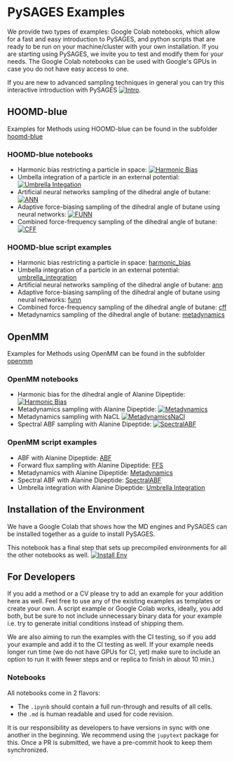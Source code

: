 # PySAGES Examples

We provide two types of examples: Google Colab notebooks, which allow for a fast and easy introduction to PySAGES,
and python scripts that are ready to be run on your machine/cluster with your own installation.
If you are starting using PySAGES, we invite you to test and modify them for your needs.
The Google Colab notebooks can be used with Google's GPUs in case you do not have easy access to one.

If you are new to advanced sampling techniques in general you can try this interactive introduction with PySAGES [![Intro](https://colab.research.google.com/assets/colab-badge.svg)](https://colab.research.google.com/github/SSAGESLabs/PySAGES/blob/main/examples/Advanced_Sampling_Introduction.ipynb).

## HOOMD-blue

Examples for Methods using HOOMD-blue can be found in the subfolder [hoomd-blue](hoomd-blue)

### HOOMD-blue notebooks

- Harmonic bias restricting a particle in space: [![Harmonic Bias](https://colab.research.google.com/assets/colab-badge.svg)](https://colab.research.google.com/github/SSAGESLabs/PySAGES/blob/main/examples/hoomd-blue/harmonic_bias/Harmonic_Bias.ipynb)
- Umbella integration of a particle in an external potential: [![Umbrella Integation](https://colab.research.google.com/assets/colab-badge.svg)](https://colab.research.google.com/github/SSAGESLabs/PySAGES/blob/main/examples/hoomd-blue/umbrella_integration/Umbrella_Integration.ipynb)
- Artificial neural networks sampling of the dihedral angle of butane: [![ANN](https://colab.research.google.com/assets/colab-badge.svg)](https://colab.research.google.com/github/SSAGESLabs/PySAGES/blob/main/examples/hoomd-blue/ann/Butane_ANN.ipynb)
- Adaptive force-biasing sampling of the dihedral angle of butane using neural networks: [![FUNN](https://colab.research.google.com/assets/colab-badge.svg)](https://colab.research.google.com/github/SSAGESLabs/PySAGES/blob/main/examples/hoomd-blue/funn/Butane_FUNN.ipynb)
- Combined force-frequency sampling of the dihedral angle of butane: [![CFF](https://colab.research.google.com/assets/colab-badge.svg)](https://colab.research.google.com/github/SSAGESLabs/PySAGES/blob/main/examples/hoomd-blue/cff/Butane_CFF.ipynb)

### HOOMD-blue script examples

- Harmonic bias restricting a particle in space: [harmonic_bias](hoomd-blue/harmonic_bias)
- Umbella integration of a particle in an external potential: [umbrella_integration](hoomd-blue/umbrella_integration)
- Artificial neural networks sampling of the dihedral angle of butane: [ann](hoomd-blue/ann/butane_ann.py)
- Adaptive force-biasing sampling of the dihedral angle of butane using neural networks: [funn](hoomd-blue/funn/butane.py)
- Combined force-frequency sampling of the dihedral angle of butane: [cff](hoomd-blue/cff/butane.py)
- Metadynamics sampling of the dihedral angle of butane: [metadynamics](hoomd-blue/metad/butane.py)

## OpenMM

Examples for Methods using OpenMM can be found in the subfolder [openmm](openmm)

### OpenMM notebooks

- Harmonic bias for the dihedral angle of Alanine Dipeptide: [![Harmonic Bias](https://colab.research.google.com/assets/colab-badge.svg)](https://colab.research.google.com/github/SSAGESLabs/PySAGES/blob/main/examples/openmm/Harmonic_Bias.ipynb)
- Metadynamics sampling with Alanine Dipeptide: [![Metadynamics](https://colab.research.google.com/assets/colab-badge.svg)](https://colab.research.google.com/github/SSAGESLabs/PySAGES/blob/main/examples/openmm/metad/Metadynamics-ADP.ipynb)
- Metadynamics sampling with NaCL [![MetadynamicsNaCl](https://colab.research.google.com/assets/colab-badge.svg)](https://colab.research.google.com/github/SSAGESLabs/PySAGES/blob/main/examples/openmm/metad/nacl/Metadynamics_NaCl.ipynb)
- Spectral ABF sampling with Alanine Dipeptide: [![SpectralABF](https://colab.research.google.com/assets/colab-badge.svg)](https://colab.research.google.com/github/SSAGESLabs/PySAGES/blob/main/examples/openmm/spectral_abf/ADP_SpectralABF.ipynb)

### OpenMM script examples

- ABF with Alanine Dipeptide: [ABF](openmm/abf/alanine-dipeptide_openmm.py)
- Forward flux sampling with Alanine Dipeptide: [FFS](openmm/forward_flux_sampling.py)
- Metadynamics with Alanine Dipeptide: [Metadynamics](openmm/metad/alanine-dipeptide.py)
- Spectral ABF with Alanine Dipeptide: [SpectralABF](openmm/spectral_abf/alanine-dipeptide.py)
- Umbrella integration with Alanine Dipeptide: [Umbrella Integration](openmm/umbrella_integration/integration.py)

## Installation of the Environment

We have a Google Colab that shows how the MD engines and PySAGES can be installed together as a guide to install PySAGES.

This notebook has a final step that sets up precompiled environments for all the other notebooks as well.
[![Install Env](https://colab.research.google.com/assets/colab-badge.svg)](https://colab.research.google.com/github/SSAGESLabs/PySAGES/blob/main/examples/Install_PySAGES_Environment.ipynb)

## For Developers

If you add a method or a CV please try to add an example for your addition here as well.
Feel free to use any of the existing examples as templates or create your own. A script example or Google Colab works, ideally, you add both, but be sure to not include unnecessary binary data for your example i.e. try to generate initial conditions instead of shipping them.

We are also aiming to run the examples with the CI testing, so if you add your example and add it to the CI testing as well. If your example needs longer run time (we do not have GPUs for CI, yet) make sure to include an option to run it with fewer steps and or replica to finish in about 10 min.)

### Notebooks

All notebooks come in 2 flavors:

- The `.ipynb` should contain a full run-through and results of all cells.
- the `.md` is human readable and used for code revision.

It is our responsibility as developers to have versions in sync with one another in the beginning.
We recommend using the `jupytext` package for this. Once a PR is submitted, we have a pre-commit hook to keep them synchronized.
